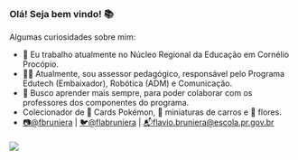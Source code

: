 ### Olá! Seja bem vindo! 📚

Algumas curiosidades sobre mim:

- 🔭 Eu trabalho atualmente no Núcleo Regional da Educação em Cornélio Procópio.
- 👨‍💼 Atualmente, sou assessor pedagógico, responsável pelo Programa Edutech (Embaixador), Robótica (ADM) e Comunicação.
- 👯 Busco aprender mais sempre, para poder colaborar com os professores dos componentes do programa.
- Colecionador de 🎴 Cards Pokémon, 🚗 miniaturas de carros e 💮 flores.
- [📷@fbruniera](https://www.instagram.com/fbruniera/) | [🐦@flabruniera](https://twitter.com/flabruniera) | [📬flavio.bruniera@escola.pr.gov.br](flavio.bruniera@escola.pr.gov.br)
##### ![](https://media.tenor.com/zuGJiqsnkPIAAAAC/eevee-pikachu.gif)
